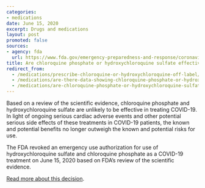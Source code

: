 ```yaml
---
categories:
- medications
date: June 15, 2020
excerpt: Drugs and medications
layout: post
promoted: false
sources:
- agency: fda
  url: https://www.fda.gov/emergency-preparedness-and-response/coronavirus-disease-2019-covid-19/covid-19-frequently-asked-questions
title: Are chloroquine phosphate or hydroxychloroquine sulfate effective in treating COVID-19?
redirect_from:
  - /medications/prescribe-chloroquine-or-hydroxychloroquine-off-label/
  - /medications/are-there-data-showing-chloroquine-phosphate-or-hydroxychloroquine-sulfate-might-benefit-patients/
  - /medications/are-chloroquine-phosphate-or-hydroxychloroquine-sulfate-approved/
---
```


Based on a review of the scientific evidence, chloroquine phosphate and hydroxychloroquine sulfate are unlikely to be effective in treating COVID-19. In light of ongoing serious cardiac adverse events and other potential serious side effects of these treatments in COVID-19 patients, the known and potential benefits no longer outweigh the known and potential risks for use.

The FDA revoked an emergency use authorization for use of hydroxychloroquine sulfate and chloroquine phosphate as a COVID-19 treatment on June 15, 2020 based on FDA’s review of the scientific evidence.

[Read more about this decision](https://www.fda.gov/media/138946/download).

